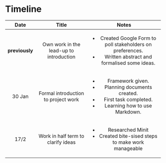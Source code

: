 # Timeline

|Date|Title|Notes|
|:--:|:---:|:---:|
|**previously**|Own work in the lead-up to introduction|<ul><li>Created Google Form to poll stakeholders on preferences.<li>Written abstract and formalised some ideas.</ul>|
|30 Jan|Formal introduction to project work|<ul><li>Framework given.<li>Planning documents created.<li>First task completed.<li>Learning how to use Markdown.</ul>|
|17/2|Work in half term to clarify ideas|<ul><li>Researched Minit<li>Created bite-sised steps to make work manageable</ul>|
